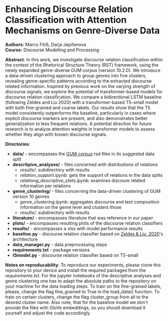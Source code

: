 # Enhancing Discourse Relation Classification with Attention Mechanisms on Genre-Diverse Data

**Authors:** Marco Flöß, Darja Jepifanova  
**Course:** Discourse Modelling and Processing 

**Abstract**: In this work, we investigate discourse relation classification within the context of the Rhetorical Structure Theory (RST) framework, using the newly expanded genre-diverse GUM corpus (version 10.2.0). We introduce a data-driven clustering approach to group genres into five clusters, revealing genre-specific patterns according to the extracted discourse related information. Inspired by previous work on the varying strength of discourse signals, we explore the potential of transformer-based models for discourse relation classification. We compare a bidirectional LSTM baseline (following Zeldes and Liu 2020) with a transformer-based T5-small model with both fine-grained and coarse labels. Our results show that the T5 model consistently outperforms the baseline, particularly in cases where explicit discourse markers are present, and also demonstrates better generalization to less frequent relations. A potential direction for future research is to analyze attention weights in transformer models to assess whether they align with known discourse signals.

**Directories**:
  * **data/** - encompasses the [GUM corpus](https://github.com/amir-zeldes/gum/tree/master/rst/dependencies) rsd files in its suggested data split
  * **descritpive_analyses/** - files concerned with distributions of relations
    * *results/*: subdirectory with results
    * *relation_support.ipynb*: gets the support of relations in the data splits
    * *relationg_descriptive_stats.ipynb*: examines discoure related information per relations
  * **genre_clustering/** - files concerning the data-driven clustering of GUM version 10 genres
    * *genre_clustering.ipynb*: aggregates discourse and text composition information on the genre level and clusters those
    * *results/*: subdirectory with results
  * **literature/** - encompasses literature that was reference in our paper
  * **plots/** - encompasses resulting plots of the discourse relation classifiers
  * **results/** - encompasses a xlsx with model performance results
  * **baseline.py** - discourse relation classifier based on [Zeldes & Liu, 2020](https://github.com/ydarja/disco-project/blob/main/literature/01_Zeldes_Liu2020.pdf)'s architecture
  * **data_manager.py** - data preprocessing steps
  * **requirements.txt** - package versions
  * **t5model.py** - discourse relation classifier based on T5-small

 **Notes on reproducability**:
To reproduce our experiments, please clone this repository to your device and install the required packages from the *requirements.txt*. For the jupyter notebooks of the descriptive analyses and genre clustering one has to adapt the absolute paths to the repository on your machine for the data loading steps. To train on the fine-grained labels, please, change the flag fine_grained to True in the load_data() function. To train on certain clusters, change the flag cluster_group from all to the desired cluster name. Also note, that for the baseline model we don't provide the files with GloVe embeddings, so you should download it yourself and
adjust the code accordingly.